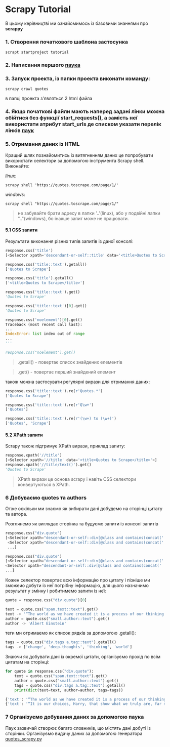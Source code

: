 # Scrapy Tutorial

В цьому керівництві ми ознайомимось із базовими знаннями про **scrappy**

### 1. Створення початкового шаблона застосунка
```Bathfile
scrapt startproject tutorial
```
### 2. Написання першого [паука](https://github.com/jenja-pa/PythonLearningProjects/blob/9803ca349c9c20e9642c5d5f9c184f3adee90046/scrapy/tutorial/tutorial/spiders/quotes_scrapy.py)

### 3. Запуск проекта, із папки проекта виконати команду:
```Bathfile
scrapy crawl quotes
```
в папці проекта з'являться 2 html файла

### 4. Якщо початкові файли мають наперед задані лінки можна обійтися без функції start_requests(), а замість неї використати атрибут start_urls де списком указати перелік лінків [паук](https://github.com/jenja-pa/PythonLearningProjects/blob/fe61127e2a8599107a52a788dd109907edd953db/scrapy/tutorial/tutorial/spiders/quotes_scrapy.py)

### 5. Отримання даних із HTML
Кращий шлях познайомитись із витягненням даних це попробувати використати селектори за допомогою інструмента Scrapy shell. Виконайте:

*linux*:
```Bathfile
scrapy shell 'https://quotes.toscrape.com/page/1/'
```
*windows*:
```Bathfile
scrapy shell "https://quotes.toscrape.com/page/1/"
```
> не забувайте брати адресу в лапки '..'(linux), або у подвійні лапки ".."(windows), бо інакше запит може не працювати.

#### 5.1 CSS запити
Результати виконання різних типів запитів із даної консолі:
```python
response.css('title')
[<Selector xpath='descendant-or-self::title' data='<title>Quotes to Scrape</title>'>]

response.css('title::text').getall()
['Quotes to Scrape']

response.css('title').getall()
['<title>Quotes to Scrape</title>']

response.css('title::text').get()
'Quotes to Scrape'

response.css('title::text')[0].get()
'Quotes to Scrape'

response.css('noelement')[0].get()
Traceback (most recent call last):
...
IndexError: list index out of range
...
'''

response.css("noelement").get()
```
> .getall() - повертає список знайдених елементів

> .get() - повертає перший знайдений елемент

також можна застосувати регулярні вирази для отримання даних:
```python
response.css('title::text').re(r'Quotes.*')
['Quotes to Scrape']

response.css('title::text').re(r'Q\w+')
['Quotes']

response.css('title::text').re(r'(\w+) to (\w+)')
['Quotes', 'Scrape']
```

#### 5.2 XPath запити
Scrapy також підтримує XPath вирази, приклад запиту:
```python
response.xpath('//title')
[<Selector xpath='//title' data='<title>Quotes to Scrape</title>'>]
response.xpath('//title/text()').get()
'Quotes to Scrape'
```
> XPath вирази це основа scrapy і навіть CSS селектори конвертуються в XPath.

### 6 Добуваємо quotes та authors

Отже оскільки ми знаємо як вибирати дані добудемо на сторінці цитату та автора.

Розглянемо як виглядає сторінка та будуємо запити із консолі запитів
```python
response.css("div.quote")
[<Selector xpath="descendant-or-self::div[@class and contains(concat(' ', normalize-space(@class), ' '), ' quote ')]" data='<div class="quote" itemscope itemtype...'>,
 <Selector xpath="descendant-or-self::div[@class and contains(concat(' ', normalize-space(@class), ' '), ' quote ')]" data='<div class="quote" itemscope itemtype...'>,
 ...]
 ```
 
 ```python
 response.css("div.quote")
[<Selector xpath="descendant-or-self::div[@class and contains(concat(' ', normalize-space(@class), ' '), ' quote ')]" data='<div class="quote" itemscope itemtype...'>,
 <Selector xpath="descendant-or-self::div[@class and contains(concat(' ', normalize-space(@class), ' '), ' quote ')]" data='<div class="quote" itemscope itemtype...'>,
 ...]
```
Кожен селектор повертає всю інформацію про цитату і пізніше ми зможеио добути із неї потрібну інформацію, для цього назначимо результат у змінну і робитимемо запити із неї:
```python
quote = response.css("div.quote")[0]

text = quote.css("span.text::text").get()
text -> '“The world as we have created it is a process of our thinking. It cannot be changed without changing our thinking.”'
author = quote.css("small.author::text").get()
author -> 'Albert Einstein'
```
теги ми отримаємо як список рядків за допомогою .getall():
```python
tags = quote.css("div.tags a.tag::text").getall()
tags -> ['change', 'deep-thoughts', 'thinking', 'world']
```
Знаючи як добувати дані із окремої цитати, організуємо прохід по всім цитатам на сторінці:
```python
for quote in response.css("div.quote"):
    text = quote.css("span.text::text").get()
    author = quote.css("small.author::text").get()
    tags = quote.css("div.tags a.tag::text").getall()
    print(dict(text=text, author=author, tags=tags))

{'text': '“The world as we have created it is a process of our thinking. It cannot be changed without changing our thinking.”', 'author': 'Albert Einstein', 'tags': ['change', 'deep-thoughts', 'thinking', 'world']}
{'text': '“It is our choices, Harry, that show what we truly are, far more than our abilities.”', 'author': 'J.K. Rowling', 'tags': ['abilities', 'choices']}
```

### 7 Організуємо добування даних за допомогою паука
Паук зазвичай створює багато словників, що містять дані добуті із сторінки. Організуємо видачу даних за допомогою генератора
[quotes_scrapy.py](https://github.com/jenja-pa/PythonLearningProjects/blob/65ba26e04ec9e0bbec20dcaa81e9b28d4671a738/scrapy/tutorial/tutorial/spiders/quotes_scrapy.py)
